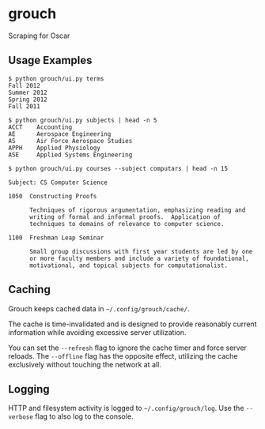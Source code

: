 grouch
======

Scraping for Oscar

Usage Examples
--------------

```
$ python grouch/ui.py terms
Fall 2012
Summer 2012
Spring 2012
Fall 2011
```

```
$ python grouch/ui.py subjects | head -n 5
ACCT    Accounting
AE      Aerospace Engineering
AS      Air Force Aerospace Studies
APPH    Applied Physiology
ASE     Applied Systems Engineering
```

```
$ python grouch/ui.py courses --subject computars | head -n 15

Subject: CS Computer Science

1050  Constructing Proofs

      Techniques of rigorous argumentation, emphasizing reading and
      writing of formal and informal proofs.  Application of
      techniques to domains of relevance to computer science.

1100  Freshman Leap Seminar

      Small group discussions with first year students are led by one
      or more faculty members and include a variety of foundational,
      motivational, and topical subjects for computationalist.
```

Caching
-------

Grouch keeps cached data in ```~/.config/grouch/cache/```.

The cache is time-invalidated and is designed to provide
reasonably current information while avoiding excessive
server utilization.

You can set the ```--refresh``` flag to ignore the cache timer
and force server reloads.
The ```--offline``` flag has the opposite effect, utilizing the
cache exclusively without touching the network at all.

Logging
-------

HTTP and filesystem activity is logged to ```~/.config/grouch/log```.
Use the ```--verbose``` flag to also log to the console.

